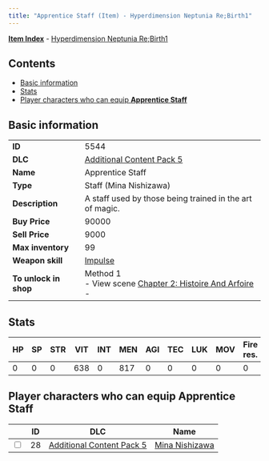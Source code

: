 ```yaml
---
title: "Apprentice Staff (Item) - Hyperdimension Neptunia Re;Birth1"
---
```


[**Item Index**](/neptunia/rb1/item/index.html) - [Hyperdimension Neptunia Re;Birth1](/neptunia/rb1)

## Contents

- [Basic information](#basic-information)
- [Stats](#stats)
- [Player characters who can equip **Apprentice Staff**](#player-characters-who-can-equip-apprentice-staff)

## Basic information

|   |   |
| -- | -- |
| **ID** | 5544 |
| **DLC** | [Additional Content Pack 5](/neptunia/rb1/dlc/14-pack5.html) |
| **Name** | Apprentice Staff |
| **Type** | Staff (Mina Nishizawa) |
| **Description** | A staff used by those being trained in the art of magic. |
| **Buy Price** | 90000 |
| **Sell Price** | 9000 |
| **Max inventory** | 99 |
| **Weapon skill** | [Impulse](/neptunia/rb1/skill/14-3502-impulse.html) |
| **To unlock in shop** | Method 1<br />- View scene [Chapter 2: Histoire And Arfoire](/neptunia/rb1/scene/1-201-chapter-2-histoire-and-arfoire.html)<br />-  |

## Stats

| HP | SP | STR | VIT | INT | MEN | AGI | TEC | LUK | MOV | Fire res. | Ice res. | Wind res. | Lightning res. |
| -- | -- | --- | --- | --- | --- | --- | --- | --- | --- | --------- | -------- | --------- | -------------- |
| 0 | 0 | 0 | 638 | 0 | 817 | 0 | 0 | 0 | 0 | 0 | 0 | 0 | 0 |

## Player characters who can equip **Apprentice Staff**

|    | ID | DLC | Name |
| -- | -- | --- | ---- |
| <input type="checkbox" id="rb1-player-14-28" class="trackbox" /> | 28 | [Additional Content Pack 5](/neptunia/rb1/dlc/14-pack5.html) | [Mina Nishizawa](/neptunia/rb1/player/14-28-mina-nishizawa.html) |